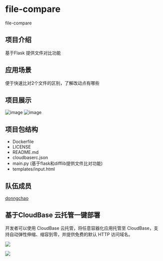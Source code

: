 # file-compare
file-compare

## 项目介绍
基于Flask 提供文件对比功能



## 应用场景
便于快速比对2个文件的区别，了解改动点有哪些

## 项目展示
![image](https://user-images.githubusercontent.com/13656237/148884793-3fbced5c-956d-4c38-bd6a-6f8838b34b4a.png)
![image](https://user-images.githubusercontent.com/13656237/148885210-233b2689-0533-41bc-bac2-c97f28e3c68e.png)



## 项目包结构
- Dockerfile
- LICENSE
- README.md
- cloudbaserc.json
- main.py (基于flask和difflib提供文件比对功能)
- templates/input.html

## 队伍成员
[donngchao](https://github.com/donngchao)


## 基于CloudBase 云托管一键部署
开发者可以使用 CloudBase 云托管，将任意容器化应用托管至 CloudBase，支持自动弹性伸缩、缩容到零，并提供免费的默认 HTTP 访问域名。


[![](https://main.qcloudimg.com/raw/95b6b680ef97026ae10809dbd6516117.svg)](https://console.cloud.tencent.com/tcb/env/index?action=CreateAndDeployCloudBaseProject&appUrl=https%3A%2F%2Fgithub.com%2Fdonngchao%2Ffile-compare&branch=main)

[![](https://main.qcloudimg.com/raw/67f5a389f1ac6f3b4d04c7256438e44f.svg)](https://console.cloud.tencent.com/tcb/env/index?action=CreateAndDeployCloudBaseProject&appUrl=https%3A%2F%2Fgithub.com%2Fdonngchao%2Ffile-compare&branch=main)
